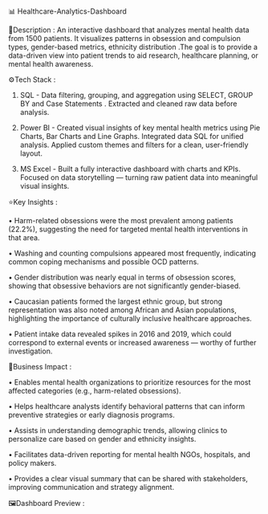 📊 Healthcare-Analytics-Dashboard

📌Description : An interactive dashboard that analyzes mental health data from 1500 patients. It visualizes patterns in obsession and compulsion types, gender-based metrics, ethnicity distribution .The goal is to provide a data-driven view into patient trends to aid research, healthcare planning, or mental health awareness.

⚙️Tech Stack : 

1. SQL - Data filtering, grouping, and aggregation using SELECT, GROUP BY and Case Statements .
         Extracted and cleaned raw data before analysis.

2. Power BI - Created visual insights of key mental health metrics using Pie Charts, Bar Charts and Line Graphs.
              Integrated data SQL for unified analysis.
              Applied custom themes and filters for a clean, user-friendly layout.

3. MS Excel - Built a fully interactive dashboard with charts and KPIs.
              Focused on data storytelling — turning raw patient data into meaningful visual insights.

⭐Key Insights :

• Harm-related obsessions were the most prevalent among patients (22.2%), suggesting the need for targeted mental health interventions in that area.

• Washing and counting compulsions appeared most frequently, indicating common coping mechanisms and possible OCD patterns.

• Gender distribution was nearly equal in terms of obsession scores, showing that obsessive behaviors are not significantly gender-biased.

• Caucasian patients formed the largest ethnic group, but strong representation was also noted among African and Asian populations, highlighting the importance of culturally inclusive healthcare approaches.

• Patient intake data revealed spikes in 2016 and 2019, which could correspond to external events or increased awareness — worthy of further investigation.

💼Business Impact : 

• Enables mental health organizations to prioritize resources for the most affected categories (e.g., harm-related obsessions).

• Helps healthcare analysts identify behavioral patterns that can inform preventive strategies or early diagnosis programs.

• Assists in understanding demographic trends, allowing clinics to personalize care based on gender and ethnicity insights.

• Facilitates data-driven reporting for mental health NGOs, hospitals, and policy makers.

• Provides a clear visual summary that can be shared with stakeholders, improving communication and strategy alignment.

🖼️Dashboard Preview : 




